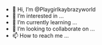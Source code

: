 - 👋 Hi, I’m @Playgirlkaybrazyworld
- 👀 I’m interested in ...
- 🌱 I’m currently learning ...
- 💞️ I’m looking to collaborate on ...
- 📫 How to reach me ...

<!---
Playgirlkaybrazyworld/Playgirlkaybrazyworld is a ✨ special ✨ repository because its `README.md` (this file) appears on your GitHub profile.
You can click the Preview link to take a look at your changes.
--->
